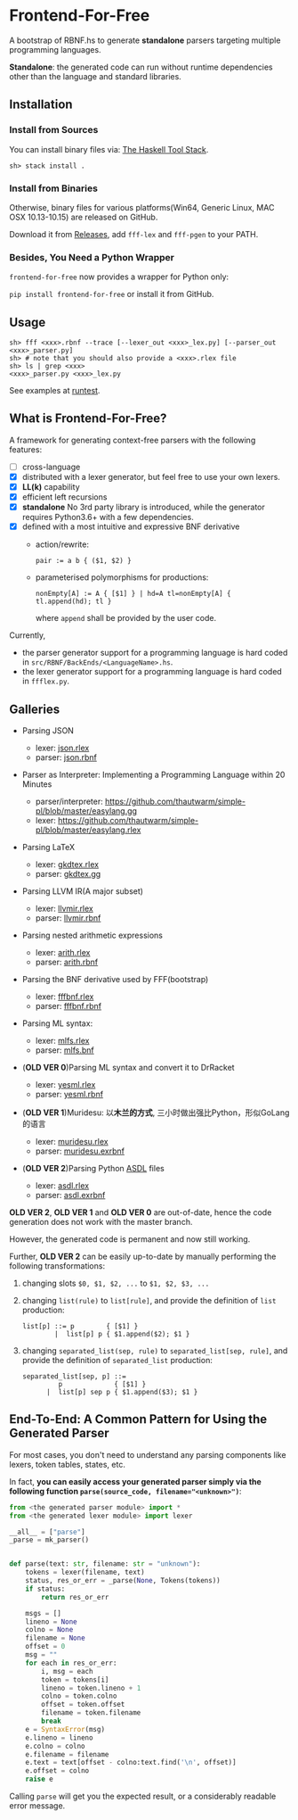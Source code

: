 # Frontend-For-Free

A bootstrap of RBNF.hs to generate **standalone** parsers targeting multiple programming languages.

**Standalone**: the generated code can run without runtime dependencies other than the language and standard libraries.

## Installation

### Install from Sources

You can install binary files via: [The Haskell Tool Stack](https://docs.haskellstack.org/en/stable/README/).

```shell
sh> stack install .
```

### Install from Binaries

Otherwise, binary files for various platforms(Win64, Generic Linux, MAC OSX 10.13-10.15) are released on GitHub.

Download it from [Releases](https://github.com/thautwarm/frontend-for-free/releases), add `fff-lex` and `fff-pgen` to your PATH.

### Besides, You Need a Python Wrapper

`frontend-for-free` now provides a wrapper for Python only:

`pip install frontend-for-free` or install it from GitHub.

## Usage

```shell
sh> fff <xxx>.rbnf --trace [--lexer_out <xxx>_lex.py] [--parser_out <xxx>_parser.py] 
sh> # note that you should also provide a <xxx>.rlex file
sh> ls | grep <xxx>
<xxx>_parser.py <xxx>_lex.py
```

See examples at [runtest](https://github.com/thautwarm/frontend-for-free/tree/cfg/runtest).

## What is Frontend-For-Free?

A framework for generating context-free parsers with the following features:

- [ ] cross-language
- [x] distributed with a lexer generator, but feel free to use your own lexers.
- [x] **LL(k)** capability
- [x] efficient left recursions
- [x] **standalone**
  No 3rd party library is introduced, while the generator requires Python3.6+ with a few dependencies.
- [x] defined with a most intuitive and expressive BNF derivative
    - action/rewrite:

        `pair := a b { ($1, $2) }`
        
    - parameterised polymorphisms for productions:
  
        `nonEmpty[A] := A { [$1] } | hd=A tl=nonEmpty[A] { tl.append(hd); tl }`
        
        where `append` shall be provided by the user code.

Currently, 
- the parser generator support for a programming language is hard coded in `src/RBNF/BackEnds/<LanguageName>.hs`.
- the lexer generator support for a programming language is hard coded in `ffflex.py`.


## Galleries
- Parsing JSON
  - lexer: [json.rlex](https://github.com/thautwarm/frontend-for-free/blob/cfg/runtest/rbnfjson/json.rlex)
  - parser: [json.rbnf](https://github.com/thautwarm/frontend-for-free/blob/cfg/runtest/rbnfjson/json.exrbnf)
- Parser as Interpreter: Implementing a Programming Language within 20 Minutes
  - parser/interpreter: https://github.com/thautwarm/simple-pl/blob/master/easylang.gg
  - lexer: https://github.com/thautwarm/simple-pl/blob/master/easylang.rlex
- Parsing LaTeX
  - lexer: [gkdtex.rlex](https://github.com/thautwarm/gkdtex/blob/master/gkdtex.rlex)
  - parser: [gkdtex.gg](https://github.com/thautwarm/gkdtex/blob/master/gkdtex.gg)
  
- Parsing LLVM IR(A major subset)
  - lexer: [llvmir.rlex](https://github.com/thautwarm/frontend-for-free/blob/cfg/runtest/llvmir/llvmir.rlex)
  - parser: [llvmir.rbnf](https://github.com/thautwarm/frontend-for-free/blob/cfg/runtest/llvmir/llvmir.rbnf)

- Parsing nested arithmetic expressions
  - lexer: [arith.rlex](https://github.com/thautwarm/frontend-for-free/blob/cfg/runtest/arith/arith.rlex)
  - parser: [arith.rbnf](https://github.com/thautwarm/frontend-for-free/blob/cfg/runtest/arith/arith.rbnf)


- Parsing the BNF derivative used by FFF(bootstrap)
  - lexer: [fffbnf.rlex](https://github.com/thautwarm/frontend-for-free/blob/cfg/fffbnf.rlex)
  - parser: [fffbnf.rbnf](https://github.com/thautwarm/frontend-for-free/blob/cfg/fffbnf.rbnf)

- Parsing ML syntax:
  - lexer: [mlfs.rlex](https://github.com/thautwarm/UPL/blob/master/aparser/mlfs.rlex)
  - parser: [mlfs.bnf](https://github.com/thautwarm/UPL/blob/master/aparser/mlfs.bnf)


- (**OLD VER 0**)Parsing ML syntax and convert it to DrRacket
    - lexer: [yesml.rlex](https://github.com/thautwarm/ml-to-scheme/blob/master/yesml.rlex)
    - parser: [yesml.rbnf](https://github.com/thautwarm/ml-to-scheme/blob/master/yesml.rbnf)

- (**OLD VER 1**)Muridesu: 以**木兰的方式**, 三小时做出强比Python，形似GoLang的语言
  - lexer: [muridesu.rlex](https://github.com/LanguageAsGarbage/muridesu-lang/blob/master/muridesu.rlex)
  - parser: [muridesu.exrbnf](https://github.com/LanguageAsGarbage/muridesu-lang/blob/master/muridesu.exrbnf)

- (**OLD VER 2**)Parsing Python [ASDL](https://raw.githubusercontent.com/python/cpython/3.6/Parser/Python.asdl) files
  - lexer: [asdl.rlex](https://github.com/python-compiler-tools/ast-compat/blob/master/asdl.rlex)
  - parser: [asdl.exrbnf](https://github.com/python-compiler-tools/ast-compat/blob/master/asdl.exrbnf)

**OLD VER 2**, **OLD VER 1** and **OLD VER 0** are out-of-date, hence the code generation does not work with the master branch.

However, the generated code is permanent and now still working.

Further, **OLD VER 2** can be easily up-to-date by manually performing the following transformations:

1. changing slots `$0, $1, $2, ...` to `$1, $2, $3, ...` 
2. changing `list(rule)` to `list[rule]`, and provide the definition of `list` production:

    ```bnf
    list[p] ::= p        { [$1] }
            |  list[p] p { $1.append($2); $1 }
    ```

3. changing `separated_list(sep, rule)` to `separated_list[sep, rule]`, and provide the definition of `separated_list` production:

    ```bnf
    separated_list[sep, p] ::= 
             p             { [$1] }
          |  list[p] sep p { $1.append($3); $1 }
    ```
    
## End-To-End: A Common Pattern for Using the Generated Parser

For most cases, you don't need to understand any parsing components like lexers, token tables, states, etc.

In fact, **you can easily access your generated parser simply via the following function `parse(source_code, filename="<unknown>")`**:

```python
from <the generated parser module> import *
from <the generated lexer module> import lexer

__all__ = ["parse"]
_parse = mk_parser()


def parse(text: str, filename: str = "unknown"):
    tokens = lexer(filename, text)
    status, res_or_err = _parse(None, Tokens(tokens))
    if status:
        return res_or_err

    msgs = []
    lineno = None
    colno = None
    filename = None
    offset = 0
    msg = ""
    for each in res_or_err:
        i, msg = each
        token = tokens[i]
        lineno = token.lineno + 1
        colno = token.colno
        offset = token.offset
        filename = token.filename
        break
    e = SyntaxError(msg)
    e.lineno = lineno
    e.colno = colno
    e.filename = filename
    e.text = text[offset - colno:text.find('\n', offset)]
    e.offset = colno
    raise e
```

Calling `parse` will get you the expected result, or a considerably readable error message.

